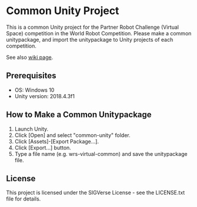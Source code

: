 # Common Unity Project

This is a common Unity project for the Partner Robot Challenge (Virtual Space) competition in the World Robot Competition.
Please make a common unitypackage, and import the unitypackage to Unity projects of each competition.

See also [wiki page](https://github.com/PartnerRobotChallengeVirtual/common-unity/wiki).

## Prerequisites

- OS: Windows 10
- Unity version: 2018.4.3f1

## How to Make a Common Unitypackage

1. Launch Unity.
2. Click [Open] and select "common-unity" folder.
3. Click [Assets]-[Export Package...].
4. Click [Export...] button.
5. Type a file name (e.g. wrs-virtual-common) and save the unitypackage file.

## License

This project is licensed under the SIGVerse License - see the LICENSE.txt file for details.
